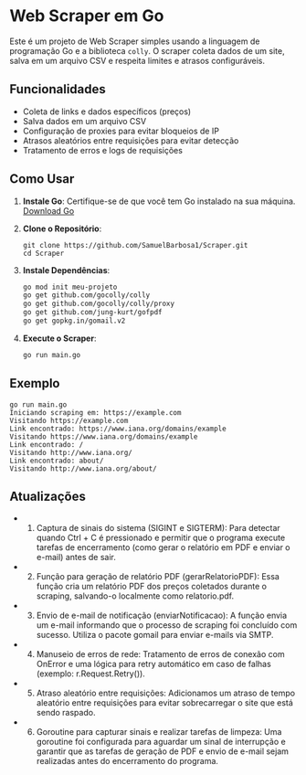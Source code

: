 # Web Scraper em Go

Este é um projeto de Web Scraper simples usando a linguagem de programação Go e a biblioteca `colly`. O scraper coleta dados de um site, salva em um arquivo CSV e respeita limites e atrasos configuráveis.

## Funcionalidades

- Coleta de links e dados específicos (preços)
- Salva dados em um arquivo CSV
- Configuração de proxies para evitar bloqueios de IP
- Atrasos aleatórios entre requisições para evitar detecção
- Tratamento de erros e logs de requisições

## Como Usar

1. **Instale Go**: Certifique-se de que você tem Go instalado na sua máquina. [Download Go](https://golang.org/dl/)

2. **Clone o Repositório**:
    ```bashe
    git clone https://github.com/SamuelBarbosa1/Scraper.git
    cd Scraper
    ```

3. **Instale Dependências**:
    ```bash
    go mod init meu-projeto
    go get github.com/gocolly/colly
    go get github.com/gocolly/colly/proxy
    go get github.com/jung-kurt/gofpdf
    go get gopkg.in/gomail.v2
    ```

4. **Execute o Scraper**:
    ```bash
    go run main.go
    ```
## Exemplo 

```
go run main.go
Iniciando scraping em: https://example.com
Visitando https://example.com
Link encontrado: https://www.iana.org/domains/example
Visitando https://www.iana.org/domains/example
Link encontrado: /
Visitando http://www.iana.org/
Link encontrado: about/
Visitando http://www.iana.org/about/
```

## Atualizações 
- 1. Captura de sinais do sistema (SIGINT e SIGTERM):
Para detectar quando Ctrl + C é pressionado e permitir que o programa execute tarefas de encerramento (como gerar o relatório em PDF e enviar o e-mail) antes de sair.

- 2. Função para geração de relatório PDF (gerarRelatorioPDF):
Essa função cria um relatório PDF dos preços coletados durante o scraping, salvando-o localmente como relatorio.pdf.

- 3. Envio de e-mail de notificação (enviarNotificacao):
    A função envia um e-mail informando que o processo de scraping foi concluído com sucesso.
    Utiliza o pacote gomail para enviar e-mails via SMTP.

- 4. Manuseio de erros de rede:
    Tratamento de erros de conexão com OnError e uma lógica para retry automático em caso de falhas (exemplo: r.Request.Retry()).

- 5. Atraso aleatório entre requisições:
    Adicionamos um atraso de tempo aleatório entre requisições para evitar sobrecarregar o site que está sendo raspado.

- 6. Goroutine para capturar sinais e realizar tarefas de limpeza:
    Uma goroutine foi configurada para aguardar um sinal de interrupção e garantir que as tarefas de geração de PDF e envio de e-mail sejam realizadas antes do encerramento do programa.
